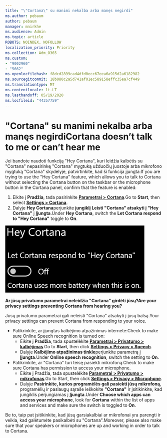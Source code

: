 ```yaml
---
title: "\"Cortana\" su manimi nekalba arba manęs negirdi"
ms.author: pebaum
author: pebaum
manager: mnirkhe
ms.audience: Admin
ms.topic: article
ROBOTS: NOINDEX, NOFOLLOW
localization_priority: Priority
ms.collection: Adm_O365
ms.custom:
- "9002960"
- "5662"
ms.openlocfilehash: f8dcd2899cad4dfd0ecc67eea6a915d2a6182982
ms.sourcegitcommit: 18b080c2a5d741af01ec589158effc35ea7cf449
ms.translationtype: MT
ms.contentlocale: lt-LT
ms.lasthandoff: 05/19/2020
ms.locfileid: "44357759"
---
```

# <a name="cortana-doesnt-talk-to-me-or-cant-hear-me"></a><span data-ttu-id="a4759-102">"Cortana" su manimi nekalba arba manęs negirdi</span><span class="sxs-lookup"><span data-stu-id="a4759-102">Cortana doesn’t talk to me or can’t hear me</span></span>

<span data-ttu-id="a4759-103">Jei bandote naudoti funkciją "Hey Cortana", kuri leidžia kalbėtis su "Cortana" nepasirinkę "Cortana" mygtuką užduočių juostoje arba mikrofono mygtuką "Cortana" skydelyje, patvirtinkite, kad ši funkcija įjungta:</span><span class="sxs-lookup"><span data-stu-id="a4759-103">If you are trying to use the "Hey Cortana" feature, which allows you to talk to Cortana without selecting the Cortana button on the taskbar or the microphone button in the Cortana panel, confirm that the feature is enabled:</span></span>

1. <span data-ttu-id="a4759-104">Eikite į **Pradžia**, tada pasirinkite **[Parametrai > Cortana](ms-settings:cortana?activationSource=GetHelp)**.</span><span class="sxs-lookup"><span data-stu-id="a4759-104">Go to **Start**, then select **[Settings > Cortana](ms-settings:cortana?activationSource=GetHelp)**.</span></span>
2. <span data-ttu-id="a4759-105">Dalyje **Hey Cortana**perjunkite **jungiklį Leisti "Cortana" atsakyti į "Hey Cortana"** į **Įjungta**.</span><span class="sxs-lookup"><span data-stu-id="a4759-105">Under **Hey Cortana**, switch the **Let Cortana respond to "Hey Cortana"** toggle to **On**.</span></span>

![Ei Cortana](media/hey-cortana.png)

<span data-ttu-id="a4759-107">**Ar jūsų privatumo parametrai neleidžia "Cortana" girdėti jūsų?**</span><span class="sxs-lookup"><span data-stu-id="a4759-107">**Are your privacy settings preventing Cortana from hearing you?**</span></span>

<span data-ttu-id="a4759-108">Jūsų privatumo parametrai gali neleisti "Cortana" atsakyti į jūsų balsą.</span><span class="sxs-lookup"><span data-stu-id="a4759-108">Your privacy settings can prevent Cortana from responding to your voice.</span></span>
- <span data-ttu-id="a4759-109">Patikrinkite, ar įjungtas kalbėjimo atpažinimas internete:</span><span class="sxs-lookup"><span data-stu-id="a4759-109">Check to make sure Online Speech recognition is turned on:</span></span>
    - <span data-ttu-id="a4759-110">Eikite į **Pradžia**, tada spustelėkite **[Parametrai > Privatumo > kalbėjimas](ms-settings:privacy-speech?activationSource=GetHelp)**.</span><span class="sxs-lookup"><span data-stu-id="a4759-110">Go to **Start**, then click **[Settings > Privacy > Speech](ms-settings:privacy-speech?activationSource=GetHelp)**.</span></span>
    - <span data-ttu-id="a4759-111">Dalyje **Kalbėjimo atpažinimas tinkle**perjunkite parametrą į **Įjungta**.</span><span class="sxs-lookup"><span data-stu-id="a4759-111">Under **Online speech recognition**, switch the setting to **On**.</span></span>
- <span data-ttu-id="a4759-112">Patikrinkite, ar "Cortana" turi teisę pasiekti mikrofoną.</span><span class="sxs-lookup"><span data-stu-id="a4759-112">Check to make sure Cortana has permission to access your microphone.</span></span> 
    - <span data-ttu-id="a4759-113">Eikite į Pradžia, tada spustelėkite **[Parametrai > Privatumo > mikrofonas](ms-settings:privacy-microphone?activationSource=GetHelp)**.</span><span class="sxs-lookup"><span data-stu-id="a4759-113">Go to Start, then click **[Settings > Privacy > Microphone](ms-settings:privacy-microphone?activationSource=GetHelp)**.</span></span>
    - <span data-ttu-id="a4759-114">Dalyje **Pasirinkite, kurios programėlės gali pasiekti jūsų mikrofoną**, programėlių ir paslaugų sąraše ieškokite **"Cortana"** ir įsitikinkite, kad jungiklis perjungiamas į **Įjungta**.</span><span class="sxs-lookup"><span data-stu-id="a4759-114">Under **Choose which apps can access your microphone**, look for **Cortana** within the list of apps and services and make sure the switch is toggled to **On**.</span></span>

<span data-ttu-id="a4759-115">Be to, taip pat įsitikinkite, kad jūsų garsiakalbiai ar mikrofonai yra parengti ir veikia, kad galėtumėte pasikalbėti su "Cortana".</span><span class="sxs-lookup"><span data-stu-id="a4759-115">Moreover, please also make sure that your speakers or microphones are up and working in order to talk to Cortana.</span></span>
